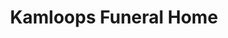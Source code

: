 ---
title: "Kamloops Funeral Home"
url: /kamloops/kamloops-funeral-home/
shop: funeral directors
---
